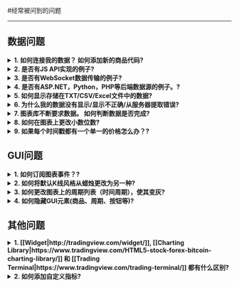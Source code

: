 #经常被问到的问题

---

## 数据问题

<details>
<summary><b>1. 如何连接我的数据？ 如何添加新的商品代码?</b></summary>
<p>

图表库应由技术专家使用。 它需要JavaScript的高级技能和对WEB协议的深入了解。 您应该了解自己，或者雇用知道这个的人。另外，如果您没有WEB API，则至少需要服务器语言程序员和系统管理员才能在服务器端实现WEB API。
<p>

我们做了很多工作，使连接数据的过程简单明了。
<p>

首先，您需要阅读并理解本文: [[How to connect my data|https://github.com/tradingview/charting_library/wiki/How-To-Connect-My-Data]]
<p>

如果还有问题，请打开 [[Demo Chart|https://demo_chart.tradingview.com]], 然后打开Debugger-Network，并通过`demo_feed'过滤请求。您将在[[UDF]]格式中看到所有请求和相应的响应。
</details>

<details>
<summary><b>2. 是否有JS API实现的例子?</b></summary>
<p>

<p>
    如果您看下图，您将看到UDF适配器作为JS API实现的示例。 它的代码没有被缩小，它的写法使我们的客户能够理解它的工作原理。
<p>
    [[Scheme|https://github.com/tradingview/charting_library/wiki/How-To-Connect-My-Data#udf-scheme]]
</details>

<details>
<summary><b>3. 是否有WebSocket数据传输的例子?</b></summary>
<p>

<p>
    我们没有这样的一体化的例子，但我们仍然希望在将来做出这个例子。

</details>
<details>
<summary><b>4. 是否有ASP.NET，Python，PHP等后端数据源的例子。?</b></summary>
<p>

<p>
    我们所用的后端Feed的唯一示例是用于NodeJS的JavaScript。 你可以在这里找到它：[[yahoo_datafeed|https://github.com/tradingview/yahoo_datafeed]]

</details>
<details>
<summary><b>5. 如何显示存储在TXT/CSV/Excel文件中的数据?</b></summary>

<p>

<p>
首先，图表库并不用于显示文件中的数据。它用于显示来自服务器的K线数据。其次，您应该记住，根据协议，您只能在公共网站上使用图表库。如果您仍然想使用文件作为数据源，则需要执行以下步骤：

1. 使用任何服务器语言编写应用程序（.NET，PHP，NodeJS，Python等）。该应用程序应读取该文件，并通过HTTP(S)以[[UDF]]格式提供数据。
注意：您可以以另一种格式提供数据，或使用websocket来传输数据，但在这种情况下，您将需要在客户端上实现[[JS-Api]]适配器。
2. 您应该具有静态IP或注册域，以便浏览器可以向您的服务器发送请求。
3. 打开`index.html`，将`demo_feed.tradingview.com`替换成你的服务器的URL。

</details>
<details>
<summary><b>6. 为什么我的数据没有显示/显示不正确/从服务器提取错误?</b></summary>
<p>

<p>

您应该做的第一件事是打开`index.html`或你创建库widget的脚本，并在widget的初始化选项中加入：`debug: true,`。完成之后，您将在浏览器控制台中看到很多有用的信息。图表库中发生的大部分重要操作都在控制台中进行了说明。
<p>

请仔细阅读[[Symbology]]。 大部分数据错误发生在商品设置不正确。

</details>
<details>
<summary><b>7. 图表库不断要求数据。 如何判断数据是否完成?</b></summary>
<p>

<p>

具体而言，有一个标志可以添加到服务器的响应中，它告诉库服务器上没有更多的数据。它被称为 `no_data` 为[[UDF|https://github.com/tradingview/charting_library/wiki/UDF#bars]] 和`noData`为[[JS API|https://github.com/tradingview/charting_library/wiki/JS-Api#getbarssymbolinfo-resolution-from-to-onhistorycallback-onerrorcallback-firstdatarequest]]

</details>
<details>
<summary><b>8. 如何在图表上更改小数位数?</b></summary>
<p>

<p>

请仔细阅读[[Symbology]]。小数位数是根据 `minmov` 和 `pricescale` 值计算的。

</details>
<details>
<summary><b>9. 如果每个时间戳都有一个单一的价格怎么办？?</b></summary>
<p>

<p>

如果每个时间戳只有一个价格，您仍然可以显示数据，但显然您将无法将数据显示为K线/蜡烛线。由于图表库旨在显示不同风格的数据：蜡烛线，K线，直方图，您应该为每个时间戳提供Open, High, Low, Close和可选的Volume(成交量)。如果您只有一个价格，你可以通过`Open = High = Low = Close = price`。为了更好地查看此数据，您可以将默认图表样式更改为“Line”（请参阅GUI问题）。
</details>

## GUI问题

<details>
<summary><b>1. 如何订阅图表事件？?</b></summary>
<p>

<p>
我们有几种方式来订阅这些事件：
<p>
1. 订阅与整个图表布局相关的一般事件，而不是特定图表。
[[Open article|https://github.com/tradingview/charting_library/wiki/Widget-Methods#subscribing-to-chart-events]]
<p>
2. 订阅与单个图表相关的事件
[[Open article|https://github.com/tradingview/charting_library/wiki/Chart-Methods#subscribing-to-chart-events]]
<p>

检查订阅方法的结果值。 其中一些返回 [[Subscription|https://github.com/tradingview/charting_library/wiki/Subscription]] 对象拥有 `subscribe`/`unsubscribe`方法。其他接受一个回调函数。

</details>
<details>
<summary><b>2. 如何将默认K线风格从蜡烛更改为另一种?</b></summary>
<p>

<p>

您可以使用[[overrides|https://github.com/tradingview/charting_library/wiki/Widget-Constructor#overrides]] 的小部件构造函数。 添加`mainSeriesProperties.style`键。 您可以找到允许的值 [[this article|https://github.com/tradingview/charting_library/wiki/Overrides]]

</details>
<details>
<summary><b>3. 如何更改图表上的周期列表（时间周期），使其变灰?</b></summary>

* 在图表弹出窗口中显示的周期列表由data feed配置中的[[supported_resolutions|https://github.com/tradingview/charting_library/wiki/JS-Api#supported_resolutions]] 定义。

* 某些仪器的周期由仪器/商品信息中的 [[supported_resolutions|https://github.com/tradingview/charting_library/wiki/Symbology#supported_resolutions]] 定义。

* 如果您支持日内周期，则需要设置[[has_intraday|https://github.com/tradingview/charting_library/wiki/Symbology#has_intraday-]]

* 另外，如果您支持秒，你需要设置 [[has_seconds|https://github.com/tradingview/charting_library/wiki/Symbology#has_seconds-]]

* 如果您支持日周期，你应该设置[[has_daily|https://github.com/tradingview/charting_library/wiki/Symbology#has_daily-]]

* 如果您支持周和月，你应该设置 [[has_weekly_and_monthly|https://github.com/tradingview/charting_library/wiki/Symbology#has_weekly_and_monthly-]]

* 此外，您应该设置的周期，这是由您的服务器[[[intraday resolutions|https://github.com/tradingview/charting_library/wiki/Symbology#intraday_multipliers-]]和[[seconds|https://github.com/tradingview/charting_library/wiki/Symbology#seconds_multipliers-]]。

* 如果仪器支持（`supported_resolutions`）更多的周期，可以由服务器提供（`intraday_multipliers`），其他周期由图表构建。

</details>
<details>
<summary><b>4. 如何隐藏GUI元素(商品、周期、按钮等)?</b></summary>

* 大多数GUI元素可以使用[[Featureets]]隐藏。 请查看[Interactive map of featuresets](http://tradingview.github.io/featuresets.html)，找到您需要的内容。

* 有不可隐藏的基本元素，但如果您仍然想要摆脱这些元素，您可以使用[CSS自定义](https://github.com/tradingview/charting_library/wiki/Widget-Constructor#custom_css_url-since-14)。 请注意，DOM产品的名称，类别和标识符可能会在将来版本的产品中更改，而不会有任何通知。
</details>

## 其他问题

<details>
<summary><b>1. [[Widget|http://tradingview.com/widget/]], [[Charting Library|https://www.tradingview.com/HTML5-stock-forex-bitcoin-charting-library/]] 和 [[Trading Terminal|https://www.tradingview.com/trading-terminal/]] 都有什么区别?</b></summary>
<p>

<p>
    [[Widget|http://tradingview.com/widget/]] 连接到tradingview数据。完美的网站，博客和论坛，你需要一个快速和免费的解决方案。集成只是简单地剪切和粘贴预制的iframe代码。它有很多显示模式。
<p>
    [[Charting Library|https://www.tradingview.com/HTML5-stock-forex-bitcoin-charting-library/]] 是使用您自己的数据的图表。这是一个独立的解决方案，您可以下载，托管在您的服务器上，连接自己的数据，并在您的网站/应用程序中免费使用。
<p>
    [[Trading Terminal|https://www.tradingview.com/trading-terminal/]] 是一个独立的产品，授权给经纪商。它包括所有功能的图表库可用，但它也有交易功能，多种图表布局名单，详情，新闻插件和其他先进的工具。它有它自己的许可费与它相关联的费用。

</details>

<details>
<summary><b>2. 如何添加自定义指标?</b></summary>
<p>

<p>
    目前只有一种方法来添加自定义指标。 它在[[dedicated article|https://github.com/tradingview/charting_library/wiki/Creating-Custom-Studies]]中有描述。
</details>